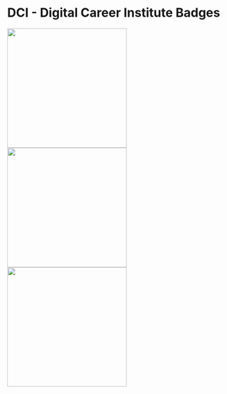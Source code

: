 # DCI - Digital Career Institute Badges

<img src="https://api.eu.badgr.io/public/assertions/Npv2nW3aSb-Djp4Jmws5Gg/image" width="275" display="inline"/><img src="https://api.eu.badgr.io/public/assertions/B3WpAh0XT0-_bHYroPdWdQ/image" width="275" /><img src="https://api.eu.badgr.io/public/badges/qjXX3AiKSr2CEMbujVuZNA/image" width="275" />
